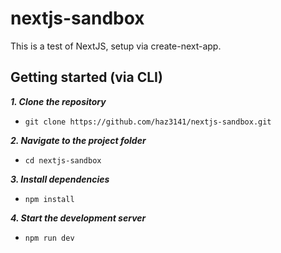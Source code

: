 # nextjs-sandbox

This is a test of NextJS, setup via create-next-app.

## Getting started (via CLI)

***1. Clone the repository***

* ```git clone https://github.com/haz3141/nextjs-sandbox.git```

***2. Navigate to the project folder***

* ```cd nextjs-sandbox``` 

***3. Install dependencies***

* ```npm install```

***4. Start the development server***

* ```npm run dev```
